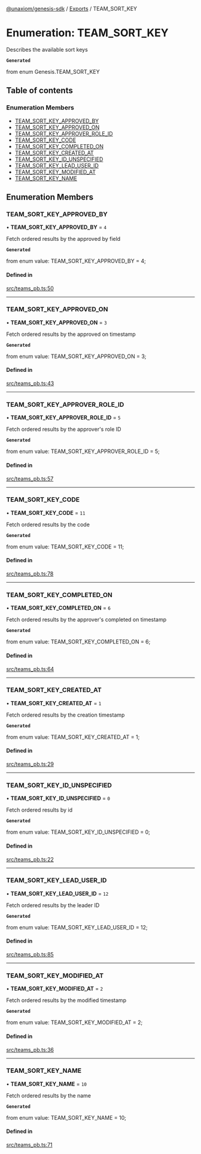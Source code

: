 [@unaxiom/genesis-sdk](../README.md) / [Exports](../modules.md) / TEAM\_SORT\_KEY

# Enumeration: TEAM\_SORT\_KEY

Describes the available sort keys

**`Generated`**

from enum Genesis.TEAM_SORT_KEY

## Table of contents

### Enumeration Members

- [TEAM\_SORT\_KEY\_APPROVED\_BY](TEAM_SORT_KEY.md#team_sort_key_approved_by)
- [TEAM\_SORT\_KEY\_APPROVED\_ON](TEAM_SORT_KEY.md#team_sort_key_approved_on)
- [TEAM\_SORT\_KEY\_APPROVER\_ROLE\_ID](TEAM_SORT_KEY.md#team_sort_key_approver_role_id)
- [TEAM\_SORT\_KEY\_CODE](TEAM_SORT_KEY.md#team_sort_key_code)
- [TEAM\_SORT\_KEY\_COMPLETED\_ON](TEAM_SORT_KEY.md#team_sort_key_completed_on)
- [TEAM\_SORT\_KEY\_CREATED\_AT](TEAM_SORT_KEY.md#team_sort_key_created_at)
- [TEAM\_SORT\_KEY\_ID\_UNSPECIFIED](TEAM_SORT_KEY.md#team_sort_key_id_unspecified)
- [TEAM\_SORT\_KEY\_LEAD\_USER\_ID](TEAM_SORT_KEY.md#team_sort_key_lead_user_id)
- [TEAM\_SORT\_KEY\_MODIFIED\_AT](TEAM_SORT_KEY.md#team_sort_key_modified_at)
- [TEAM\_SORT\_KEY\_NAME](TEAM_SORT_KEY.md#team_sort_key_name)

## Enumeration Members

### TEAM\_SORT\_KEY\_APPROVED\_BY

• **TEAM\_SORT\_KEY\_APPROVED\_BY** = ``4``

Fetch ordered results by the approved by field

**`Generated`**

from enum value: TEAM_SORT_KEY_APPROVED_BY = 4;

#### Defined in

[src/teams_pb.ts:50](https://github.com/Unaxiom/genesis-ts-sdk/blob/a265138/src/teams_pb.ts#L50)

___

### TEAM\_SORT\_KEY\_APPROVED\_ON

• **TEAM\_SORT\_KEY\_APPROVED\_ON** = ``3``

Fetch ordered results by the approved on timestamp

**`Generated`**

from enum value: TEAM_SORT_KEY_APPROVED_ON = 3;

#### Defined in

[src/teams_pb.ts:43](https://github.com/Unaxiom/genesis-ts-sdk/blob/a265138/src/teams_pb.ts#L43)

___

### TEAM\_SORT\_KEY\_APPROVER\_ROLE\_ID

• **TEAM\_SORT\_KEY\_APPROVER\_ROLE\_ID** = ``5``

Fetch ordered results by the approver's role ID

**`Generated`**

from enum value: TEAM_SORT_KEY_APPROVER_ROLE_ID = 5;

#### Defined in

[src/teams_pb.ts:57](https://github.com/Unaxiom/genesis-ts-sdk/blob/a265138/src/teams_pb.ts#L57)

___

### TEAM\_SORT\_KEY\_CODE

• **TEAM\_SORT\_KEY\_CODE** = ``11``

Fetch ordered results by the code

**`Generated`**

from enum value: TEAM_SORT_KEY_CODE = 11;

#### Defined in

[src/teams_pb.ts:78](https://github.com/Unaxiom/genesis-ts-sdk/blob/a265138/src/teams_pb.ts#L78)

___

### TEAM\_SORT\_KEY\_COMPLETED\_ON

• **TEAM\_SORT\_KEY\_COMPLETED\_ON** = ``6``

Fetch ordered results by the approver's completed on timestamp

**`Generated`**

from enum value: TEAM_SORT_KEY_COMPLETED_ON = 6;

#### Defined in

[src/teams_pb.ts:64](https://github.com/Unaxiom/genesis-ts-sdk/blob/a265138/src/teams_pb.ts#L64)

___

### TEAM\_SORT\_KEY\_CREATED\_AT

• **TEAM\_SORT\_KEY\_CREATED\_AT** = ``1``

Fetch ordered results by the creation timestamp

**`Generated`**

from enum value: TEAM_SORT_KEY_CREATED_AT = 1;

#### Defined in

[src/teams_pb.ts:29](https://github.com/Unaxiom/genesis-ts-sdk/blob/a265138/src/teams_pb.ts#L29)

___

### TEAM\_SORT\_KEY\_ID\_UNSPECIFIED

• **TEAM\_SORT\_KEY\_ID\_UNSPECIFIED** = ``0``

Fetch ordered results by id

**`Generated`**

from enum value: TEAM_SORT_KEY_ID_UNSPECIFIED = 0;

#### Defined in

[src/teams_pb.ts:22](https://github.com/Unaxiom/genesis-ts-sdk/blob/a265138/src/teams_pb.ts#L22)

___

### TEAM\_SORT\_KEY\_LEAD\_USER\_ID

• **TEAM\_SORT\_KEY\_LEAD\_USER\_ID** = ``12``

Fetch ordered results by the leader ID

**`Generated`**

from enum value: TEAM_SORT_KEY_LEAD_USER_ID = 12;

#### Defined in

[src/teams_pb.ts:85](https://github.com/Unaxiom/genesis-ts-sdk/blob/a265138/src/teams_pb.ts#L85)

___

### TEAM\_SORT\_KEY\_MODIFIED\_AT

• **TEAM\_SORT\_KEY\_MODIFIED\_AT** = ``2``

Fetch ordered results by the modified timestamp

**`Generated`**

from enum value: TEAM_SORT_KEY_MODIFIED_AT = 2;

#### Defined in

[src/teams_pb.ts:36](https://github.com/Unaxiom/genesis-ts-sdk/blob/a265138/src/teams_pb.ts#L36)

___

### TEAM\_SORT\_KEY\_NAME

• **TEAM\_SORT\_KEY\_NAME** = ``10``

Fetch ordered results by the name

**`Generated`**

from enum value: TEAM_SORT_KEY_NAME = 10;

#### Defined in

[src/teams_pb.ts:71](https://github.com/Unaxiom/genesis-ts-sdk/blob/a265138/src/teams_pb.ts#L71)

